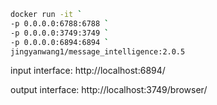 ```bash
docker run -it `
-p 0.0.0.0:6788:6788 `
-p 0.0.0.0:3749:3749 `
-p 0.0.0.0:6894:6894 `
jingyanwang1/message_intelligence:2.0.5
```

input interface: http://localhost:6894/

output interface: http://localhost:3749/browser/
